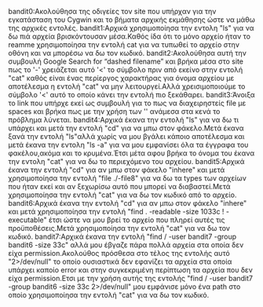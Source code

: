 bandit0:Ακολούθησα της οδιγείες τον site που υπήρχαν για την εγκατάσταση του Cygwin και το βήματα αρχικής εκμάθησης ώστε να μάθω της αρχικές εντολές.
bandit1:Αρχικά χρησιμοποίησα την εντολη "ls" για να δω πιά αρχεία βρισκόντουσαν μέσα.Καθός ίδα ότι το μόνο αρχείο ήταν το reamme χρησιμοποίησα την εντολή cat για να τυπωθεί το αρχείο στην οθόνη και να μπορέσω να δω τον κωδικό.
bandit2:Ακολούθησα αυτή την συμβουλή Google Search for “dashed filename” και βρήκα μέσα στο site πως το '-' χρειάζεται αυτό  '<' το σύμβολο  πριν από εκείνο στην εντολή "cat" καθός είναι ένας περίεργος χαρακτήρας για όνομα αρχείου με αποτέλεσμα η εντολή "cat" να μην λειτουργεί.Αλλά χρεισιμοποιούμε το σύμβολο '<' αυτό το οποίο κάνει την εντολή πιο ξεκάθαρει.
bandit3:Άνοιξα το link που υπήρχε εκεί ως συμβουλή για το πως να διαχειρηστείς file με spaces και βρήκα πως με την χρήση των '\' ανάμεσα στα κενά το πρόβλημα λύνεται.
bandit4:Αρχικά έκανα την εντολή "ls" για να δω τι υπάρχει και μετά την εντολή "cd" για να μπω στον φάκελο.Μετά έκανα ξανά την εντολή "ls"αλλά χωρίς να μου βγάλει κάποιο αποτέλεσμα και μετά έκανα την εντολη "ls -a" για να μου εμφανίσει όλα τα έγγραφα του φακέλου,ακόμα και το κρυμένα.Έτσι μέτα αφου βρήκα το όνομα του έκανα την εντολη "cat" για να δω το περιεχόμενο του αρχείου. 
bandit5:Αρχικά έκανα την εντολή "cd" για αν μπω στον φάκελο "inhere" και μετά χρησιμοποίησα την εντολή "file ./-file8" για να δω τα types των αρχείων που ήταν εκεί και αν ξεχωρίσω αυτό που μπορεί να διαβαστεί.Μετά χρησιμοποίησα την εντολή "cat" για να δω τον κωδικό από το αρχείο.
bandit6:Αρχικά έκανα την εντολή "cd" για αν μπω στον φάκελο "inhere" και μετά χρησιμοποίησα την εντολή "find . -readable -size 1033c ! - executable" έτσι ώστε να μου βρεί το αρχείο που πληρεί αυτές τις προϋποθέσεις.Μετά χρησιμοποίησα την εντολή "cat" για να δω τον κωδικό.
bandit7:Αρχικά έκανα την εντολή "find / -user bandit7 -group bandit6 -size 33c" αλλά μου έβγαζε πάρα πολλά αρχεία στα οποία δεν είχα permission.Ακολούθος πρόσθεσα στο τέλος της εντολής αυτό "2>/dev/null" το οποίο ουσιαστικά δεν εφανίζει τα αρχεία στα οποία υπάρχει καποίο error και στην συγκεκριμένη περίπτωση τα αρχεία που δεν είχα permission.Ετσι με την χρήση αυτής της εντολής "find / -user bandit7 -group bandit6 -size 33c 2>/dev/null" μου εμφάνισε μόνο ένα path στο οποίο χρησιμοποίησα την εντολή "cat" για να δω τον κωδικό.


